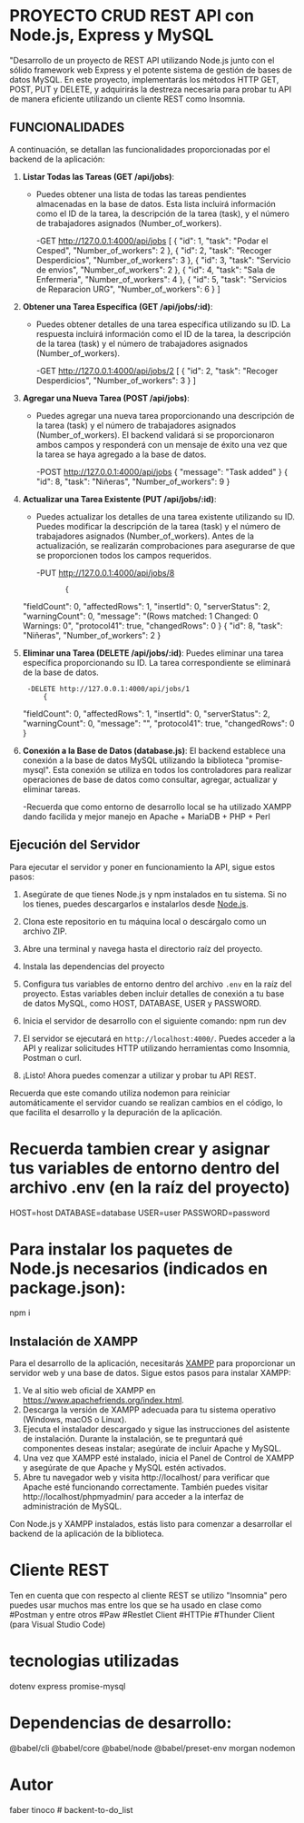 # PROYECTO CRUD REST API con Node.js, Express y MySQL

"Desarrollo de  un proyecto de REST API utilizando Node.js junto con el sólido framework web Express y el potente sistema de gestión de bases de datos MySQL. En este proyecto, implementarás los métodos HTTP GET, POST, PUT y DELETE, y adquirirás la destreza necesaria para probar tu API de manera eficiente utilizando un cliente REST como Insomnia. 


## FUNCIONALIDADES 

A continuación, se detallan las funcionalidades proporcionadas por el backend de la aplicación:

1. **Listar Todas las Tareas (GET /api/jobs)**:
   - Puedes obtener una lista de todas las tareas pendientes almacenadas en la base de datos.
Esta lista incluirá información como el ID de la tarea, la descripción de la tarea (task), y el número de trabajadores asignados (Number_of_workers).
    
        -GET    http://127.0.0.1:4000/api/jobs
            [
	{
		"id": 1,
		"task": "Podar el Cesped",
		"Number_of_workers": 2
	},
	{
		"id": 2,
		"task": "Recoger Desperdicios",
		"Number_of_workers": 3
	},
	{
		"id": 3,
		"task": "Servicio de envios",
		"Number_of_workers": 2
	},
	{
		"id": 4,
		"task": "Sala de Enfermeria",
		"Number_of_workers": 4
	},
	{
		"id": 5,
		"task": "Servicios de Reparacion URG",
		"Number_of_workers": 6
	}
]

2. **Obtener una Tarea Específica (GET /api/jobs/:id)**:
   - Puedes obtener detalles de una tarea específica utilizando su ID.
La respuesta incluirá información como el ID de la tarea, la descripción de la tarea (task) y el número de trabajadores asignados (Number_of_workers).

        -GET    http://127.0.0.1:4000/api/jobs/2
            [
	{
		"id": 2,
		"task": "Recoger Desperdicios",
		"Number_of_workers": 3
	}
]


3. **Agregar una Nueva Tarea (POST /api/jobs)**:
   - Puedes agregar una nueva tarea proporcionando una descripción de la tarea (task) y el número de trabajadores asignados (Number_of_workers).
El backend validará si se proporcionaron ambos campos y responderá con un mensaje de éxito una vez que la tarea se haya agregado a la base de datos.

        -POST    http://127.0.0.1:4000/api/jobs
                {
	"message": "Task added"
}
                	{
		"id": 8,
		"task": "Niñeras",
		"Number_of_workers": 9
	}


4. **Actualizar una Tarea Existente (PUT /api/jobs/:id)**:
   - Puedes actualizar los detalles de una tarea existente utilizando su ID.
Puedes modificar la descripción de la tarea (task) y el número de trabajadores asignados (Number_of_workers).
Antes de la actualización, se realizarán comprobaciones para asegurarse de que se proporcionen todos los campos requeridos.

        -PUT    http://127.0.0.1:4000/api/jobs/8
                
                {
	"fieldCount": 0,
	"affectedRows": 1,
	"insertId": 0,
	"serverStatus": 2,
	"warningCount": 0,
	"message": "(Rows matched: 1  Changed: 0  Warnings: 0",
	"protocol41": true,
	"changedRows": 0
}
                	{
		"id": 8,
		"task": "Niñeras",
		"Number_of_workers": 2
	}


5. **Eliminar una Tarea (DELETE /api/jobs/:id)**:
   Puedes eliminar una tarea específica proporcionando su ID.
La tarea correspondiente se eliminará de la base de datos.


        -DELETE http://127.0.0.1:4000/api/jobs/1
            {
	"fieldCount": 0,
	"affectedRows": 1,
	"insertId": 0,
	"serverStatus": 2,
	"warningCount": 0,
	"message": "",
	"protocol41": true,
	"changedRows": 0
}

6. **Conexión a la Base de Datos (database.js)**:
   El backend establece una conexión a la base de datos MySQL utilizando la biblioteca "promise-mysql".
Esta conexión se utiliza en todos los controladores para realizar operaciones de base de datos como consultar, agregar, actualizar y eliminar tareas.

   -Recuerda que como entorno de desarrollo local se ha utilizado XAMPP dando facilida y mejor manejo en
   Apache + MariaDB + PHP + Perl

## Ejecución del Servidor

Para ejecutar el servidor y poner en funcionamiento la API, sigue estos pasos:

1. Asegúrate de que tienes Node.js y npm instalados en tu sistema. Si no los tienes, puedes descargarlos e instalarlos desde [Node.js](https://nodejs.org/).

2. Clona este repositorio en tu máquina local o descárgalo como un archivo ZIP.

3. Abre una terminal y navega hasta el directorio raíz del proyecto.

4. Instala las dependencias del proyecto

5. Configura tus variables de entorno dentro del archivo `.env` en la raíz del proyecto. Estas variables deben incluir detalles de conexión a tu base de datos MySQL, como HOST, DATABASE, USER y PASSWORD.

6. Inicia el servidor de desarrollo con el siguiente comando:
    npm run dev

7. El servidor se ejecutará en `http://localhost:4000/`. Puedes acceder a la API y realizar solicitudes HTTP utilizando herramientas como Insomnia, Postman o curl.

8. ¡Listo! Ahora puedes comenzar a utilizar y probar tu API REST.

Recuerda que este comando utiliza nodemon para reiniciar automáticamente el servidor cuando se realizan cambios en el código, lo que facilita el desarrollo y la depuración de la aplicación.


# Recuerda tambien crear y asignar tus variables de entorno dentro del archivo .env (en la raíz del proyecto)

HOST=host
DATABASE=database
USER=user
PASSWORD=password

# Para instalar los paquetes de Node.js necesarios (indicados en package.json):

   npm i


## Instalación de XAMPP

Para el desarrollo de la aplicación, necesitarás [XAMPP](https://www.apachefriends.org/index.html) para proporcionar un servidor web y una base de datos. Sigue estos pasos para instalar XAMPP:

1. Ve al sitio web oficial de XAMPP en https://www.apachefriends.org/index.html.
2. Descarga la versión de XAMPP adecuada para tu sistema operativo (Windows, macOS o Linux).
3. Ejecuta el instalador descargado y sigue las instrucciones del asistente de instalación. Durante la instalación, se te preguntará qué componentes deseas instalar; asegúrate de incluir Apache y MySQL.
4. Una vez que XAMPP esté instalado, inicia el Panel de Control de XAMPP y asegúrate de que Apache y MySQL estén activados.
5. Abre tu navegador web y visita http://localhost/ para verificar que Apache esté funcionando correctamente. También puedes visitar http://localhost/phpmyadmin/ para acceder a la interfaz de administración de MySQL.

Con Node.js y XAMPP instalados, estás listo para comenzar a desarrollar el backend de la aplicación de la biblioteca.

# Cliente REST
Ten en cuenta que con respecto al cliente REST se utilizo "Insomnia" pero puedes usar muchos mas entre los que se ha usado en clase como  #Postman y entre otros #Paw #Restlet Client #HTTPie #Thunder Client (para Visual Studio Code)


# tecnologias utilizadas
dotenv
express
promise-mysql

# Dependencias de desarrollo:

@babel/cli
@babel/core
@babel/node
@babel/preset-env
morgan 
nodemon

# Autor 
faber tinoco # backent-to-do_list
